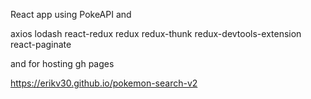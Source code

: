 React app using PokeAPI and

axios
lodash
react-redux
redux
redux-thunk redux-devtools-extension
react-paginate

and for hosting gh pages

https://erikv30.github.io/pokemon-search-v2
